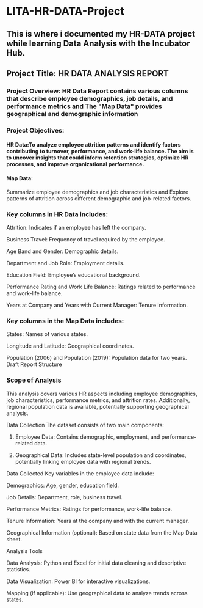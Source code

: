# LITA-HR-DATA-Project
This is where i documented my HR-DATA project while learning Data Analysis with the Incubator Hub.
---

## Project Title: HR DATA ANALYSIS REPORT

### Project  Overview: HR Data Report contains various columns that describe employee demographics, job details, and performance metrics and The "Map Data" provides geographical and demographic information

### Project Objectives: 
#### HR Data:To analyze employee attrition patterns and identify factors contributing to turnover, performance, and work-life balance. The aim is to uncover insights that could inform retention strategies, optimize HR processes, and improve organizational performance.

#### Map Data: 
Summarize employee demographics and job characteristics and Explore patterns of attrition across different demographic and job-related factors.


### Key columns in HR Data includes:

Attrition: Indicates if an employee has left the company.

Business Travel: Frequency of travel required by the employee.

Age Band and Gender: Demographic details.

Department and Job Role: Employment details.

Education Field: Employee’s educational background.

Performance Rating and Work Life Balance: Ratings related to performance and work-life balance.

Years at Company and Years with Current Manager: Tenure information.





### Key columns in the Map Data includes:

States: Names of various states.

Longitude and Latitude: Geographical coordinates.

Population (2006) and Population (2019): Population data for two years. 
Draft Report Structure


### Scope of Analysis 
This analysis covers various HR aspects including employee demographics, job characteristics, performance metrics, and attrition rates. Additionally, regional population data is available, potentially supporting geographical analysis.

Data Collection
The dataset consists of two main components:

1. Employee Data: Contains demographic, employment, and performance-related data.


2. Geographical Data: Includes state-level population and coordinates, potentially linking employee data with regional trends.



Data Collected
Key variables in the employee data include:

Demographics: Age, gender, education field.

Job Details: Department, role, business travel.

Performance Metrics: Ratings for performance, work-life balance.

Tenure Information: Years at the company and with the current manager.

Geographical Information (optional): Based on state data from the Map Data sheet.


Analysis Tools

Data Analysis: Python and Excel for initial data cleaning and descriptive statistics.

Data Visualization: Power BI for interactive visualizations.

Mapping (if applicable): Use geographical data to analyze trends across states.






